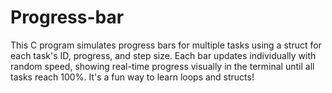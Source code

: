 # Progress-bar
This C program simulates progress bars for multiple tasks using a struct for each task's ID, progress, and step size. Each bar updates individually with random speed, showing real-time progress visually in the terminal until all tasks reach 100%. It's a fun way to learn loops and structs!
